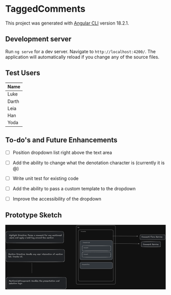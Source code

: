 # TaggedComments

This project was generated with [Angular CLI](https://github.com/angular/angular-cli) version 18.2.1.

## Development server

Run `ng serve` for a dev server. Navigate to `http://localhost:4200/`. The application will automatically reload if you change any of the source files.

## Test Users

| Name  |
|-------|
| Luke  |
| Darth |
| Leia  |
| Han   |
| Yoda  |


## To-do's and Future Enhancements

- [ ] Position dropdown list right above the text area
- [ ] Add the ability to change what the denotation character is (currently it is @)
- [ ] Write unit test for existing code
- [ ] Add the ability to pass a custom template to the dropdown
- [ ] Improve the accessibility of the dropdown


## Prototype Sketch

![Alt text](prototype-sketch.png)

